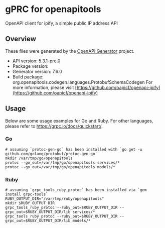 # gPRC for openapitools

OpenAPI client for ipify, a simple public IP address API

## Overview
These files were generated by the [OpenAPI Generator](https://openapi-generator.tech) project.

- API version: 5.3.1-pre.0
- Package version: 
- Generator version: 7.6.0
- Build package: org.openapitools.codegen.languages.ProtobufSchemaCodegen
For more information, please visit [https://github.com/oapicf/openapi-ipify](https://github.com/oapicf/openapi-ipify)

## Usage

Below are some usage examples for Go and Ruby. For other languages, please refer to https://grpc.io/docs/quickstart/.

### Go
```
# assuming `protoc-gen-go` has been installed with `go get -u github.com/golang/protobuf/protoc-gen-go`
mkdir /var/tmp/go/openapitools
protoc --go_out=/var/tmp/go/openapitools services/*
protoc --go_out=/var/tmp/go/openapitools models/*
```

### Ruby
```
# assuming `grpc_tools_ruby_protoc` has been installed via `gem install grpc-tools`
RUBY_OUTPUT_DIR="/var/tmp/ruby/openapitools"
mkdir $RUBY_OUTPUT_DIR
grpc_tools_ruby_protoc --ruby_out=$RUBY_OUTPUT_DIR --grpc_out=$RUBY_OUTPUT_DIR/lib services/*
grpc_tools_ruby_protoc --ruby_out=$RUBY_OUTPUT_DIR --grpc_out=$RUBY_OUTPUT_DIR/lib models/*
```

